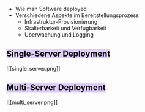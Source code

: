 
- Wie man Software deployed
- Verschiedene Aspekte im Bereitstellungsprozess
	- Infrastruktur-Provisionierung
	- Skalierbarkeit und Verfugbarkeit
	- Uberwachung und Logging

## <mark style="background: #D2B3FFA6;">Single-Server Deployment</mark>


![[single_server.png]]


## <mark style="background: #D2B3FFA6;">Multi-Server Deployment</mark>



![[multi_server.png]]

